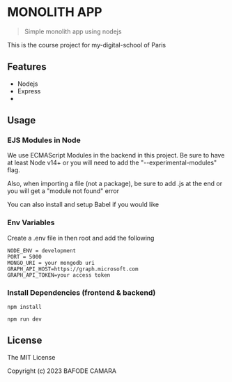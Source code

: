 # MONOLITH APP

> Simple monolith app using nodejs

This is the course project for my-digital-school of Paris 

## Features


- Nodejs
- Express
- 

## Usage

### EJS Modules in Node

We use ECMAScript Modules in the backend in this project. Be sure to have at least Node v14+ or you will need to add the "--experimental-modules" flag.

Also, when importing a file (not a package), be sure to add .js at the end or you will get a "module not found" error

You can also install and setup Babel if you would like

### Env Variables

Create a .env file in then root and add the following

```
NODE_ENV = development
PORT = 5000
MONGO_URI = your mongodb uri
GRAPH_API_HOST=https://graph.microsoft.com
GRAPH_API_TOKEN=your access token
```

### Install Dependencies (frontend & backend)

```
npm install

npm run dev

```



## License

The MIT License

Copyright (c) 2023 BAFODE CAMARA 